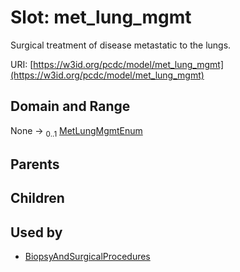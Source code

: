 
# Slot: met_lung_mgmt


Surgical treatment of disease metastatic to the lungs.

URI: [https://w3id.org/pcdc/model/met_lung_mgmt](https://w3id.org/pcdc/model/met_lung_mgmt)


## Domain and Range

None &#8594;  <sub>0..1</sub> [MetLungMgmtEnum](MetLungMgmtEnum.md)

## Parents


## Children


## Used by

 * [BiopsyAndSurgicalProcedures](BiopsyAndSurgicalProcedures.md)

